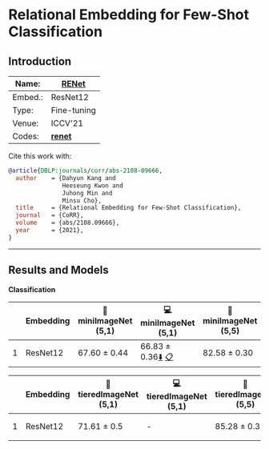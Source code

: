 # Relational Embedding for Few-Shot Classification
## Introduction
| Name:    | [RENet](https://arxiv.org/abs/2108.09666)  |
|----------|-------------------------------|
| Embed.:  | ResNet12 |
| Type:    | Fine-tuning       |
| Venue:   | ICCV'21                      |
| Codes:   | [**renet**](https://github.com/dahyun-kang/renet/)  |

Cite this work with:
```bibtex
@article{DBLP:journals/corr/abs-2108-09666,
  author    = {Dahyun Kang and
               Heeseung Kwon and
               Juhong Min and
               Minsu Cho},
  title     = {Relational Embedding for Few-Shot Classification},
  journal   = {CoRR},
  volume    = {abs/2108.09666},
  year      = {2021},
}

```
---
## Results and Models

**Classification**

|   | Embedding | :book: miniImageNet (5,1) | :computer: miniImageNet (5,1) | :book:miniImageNet (5,5) | :computer: miniImageNet (5,5) | :memo: Comments  |
|---|-----------|--------------------|--------------------|--------------------|--------------------|---|
| 1 | ResNet12 | 67.60 ± 0.44 | 66.83 ± 0.36[:arrow_down:](https://drive.google.com/drive/folders/1vU3vprzjwxLTa9wgzi5HPXughkmxhMHS?usp=sharing) [:clipboard:](./RENet-miniImageNet--ravi-resnet12-5-1-Reproduce.yaml)| 82.58 ± 0.30| 82.13 ± 0.26[:arrow_down:](https://drive.google.com/drive/folders/1JH1olkacMQdZTUq3zTHX_55KL48Fzloi?usp=sharing) [:clipboard:](./RENet-miniImageNet--ravi-resnet12-5-5-Reproduce.yaml)| Reproduce |

|   | Embedding | :book: tieredImageNet (5,1) | :computer: tieredImageNet (5,1) | :book:tieredImageNet (5,5) | :computer: tieredImageNet (5,5) | :memo: Comments  |
|---|-----------|--------------------|--------------------|--------------------|--------------------|---|
| 1 | ResNet12 | 71.61 ± 0.5 | - | 85.28 ± 0.35 | 84.781 ± 0.285 [:arrow_down:](https://drive.google.com/drive/folders/11n6Lk2vPJPYBwGFOh2WY8EKzC4gSwOEE?usp=sharing) [:clipboard:](./RENet-tiered_imagenet-resnet12-5-5-Reproduce.yaml) | Reproduce |
